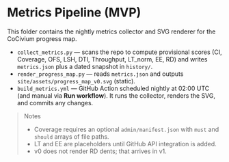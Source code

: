 # Metrics Pipeline (MVP)

This folder contains the nightly metrics collector and SVG renderer for the CoCivium progress map.

- `collect_metrics.py` — scans the repo to compute provisional scores (CI, Coverage, OFS, LSH, DTI, Throughput, LT_norm, EE, RD) and writes `metrics.json` plus a dated snapshot in `history/`.
- `render_progress_map.py` — reads `metrics.json` and outputs `site/assets/progress_map_v0.svg` (static).
- `build_metrics.yml` — GitHub Action scheduled nightly at 02:00 UTC (and manual via **Run workflow**). It runs the collector, renders the SVG, and commits any changes.

> Notes
> - Coverage requires an optional `admin/manifest.json` with `must` and `should` arrays of file paths.
> - LT and EE are placeholders until GitHub API integration is added.
> - v0 does not render RD dents; that arrives in v1.



